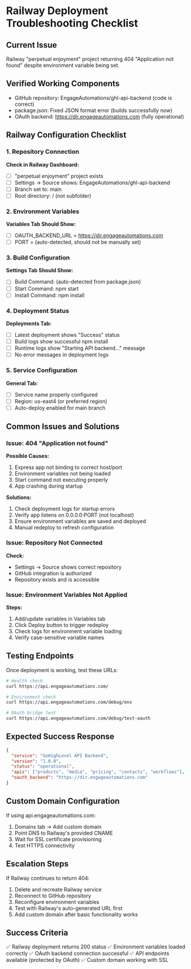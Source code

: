 # Railway Deployment Troubleshooting Checklist

## Current Issue
Railway "perpetual enjoyment" project returning 404 "Application not found" despite environment variable being set.

## Verified Working Components
- GitHub repository: EngageAutomations/ghl-api-backend (code is correct)
- package.json: Fixed JSON format error (builds successfully now)
- OAuth backend: https://dir.engageautomations.com (fully operational)

## Railway Configuration Checklist

### 1. Repository Connection
**Check in Railway Dashboard:**
- [ ] "perpetual enjoyment" project exists
- [ ] Settings → Source shows: EngageAutomations/ghl-api-backend
- [ ] Branch set to: main
- [ ] Root directory: / (not subfolder)

### 2. Environment Variables
**Variables Tab Should Show:**
- [ ] OAUTH_BACKEND_URL = https://dir.engageautomations.com
- [ ] PORT = (auto-detected, should not be manually set)

### 3. Build Configuration
**Settings Tab Should Show:**
- [ ] Build Command: (auto-detected from package.json)
- [ ] Start Command: npm start
- [ ] Install Command: npm install

### 4. Deployment Status
**Deployments Tab:**
- [ ] Latest deployment shows "Success" status
- [ ] Build logs show successful npm install
- [ ] Runtime logs show "Starting API backend..." message
- [ ] No error messages in deployment logs

### 5. Service Configuration
**General Tab:**
- [ ] Service name properly configured
- [ ] Region: us-east4 (or preferred region)
- [ ] Auto-deploy enabled for main branch

## Common Issues and Solutions

### Issue: 404 "Application not found"
**Possible Causes:**
1. Express app not binding to correct host/port
2. Environment variables not being loaded
3. Start command not executing properly
4. App crashing during startup

**Solutions:**
1. Check deployment logs for startup errors
2. Verify app listens on 0.0.0.0:PORT (not localhost)
3. Ensure environment variables are saved and deployed
4. Manual redeploy to refresh configuration

### Issue: Repository Not Connected
**Check:**
- Settings → Source shows correct repository
- GitHub integration is authorized
- Repository exists and is accessible

### Issue: Environment Variables Not Applied
**Steps:**
1. Add/update variables in Variables tab
2. Click Deploy button to trigger redeploy
3. Check logs for environment variable loading
4. Verify case-sensitive variable names

## Testing Endpoints

Once deployment is working, test these URLs:
```bash
# Health check
curl https://api.engageautomations.com/

# Environment check
curl https://api.engageautomations.com/debug/env

# OAuth bridge test
curl https://api.engageautomations.com/debug/test-oauth
```

## Expected Success Response
```json
{
  "service": "GoHighLevel API Backend",
  "version": "1.0.0",
  "status": "operational",
  "apis": ["products", "media", "pricing", "contacts", "workflows"],
  "oauth_backend": "https://dir.engageautomations.com"
}
```

## Custom Domain Configuration

If using api.engageautomations.com:
1. Domains tab → Add custom domain
2. Point DNS to Railway's provided CNAME
3. Wait for SSL certificate provisioning
4. Test HTTPS connectivity

## Escalation Steps

If Railway continues to return 404:
1. Delete and recreate Railway service
2. Reconnect to GitHub repository
3. Reconfigure environment variables
4. Test with Railway's auto-generated URL first
5. Add custom domain after basic functionality works

## Success Criteria

✅ Railway deployment returns 200 status
✅ Environment variables loaded correctly
✅ OAuth backend connection successful
✅ API endpoints available (protected by OAuth)
✅ Custom domain working with SSL